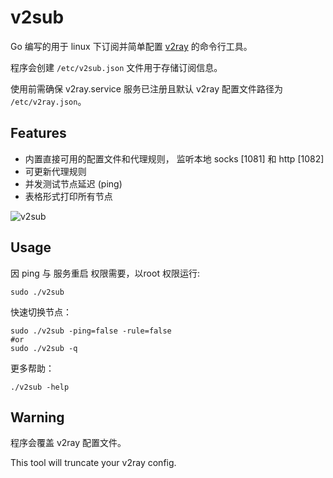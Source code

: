 # v2sub

Go 编写的用于 linux 下订阅并简单配置 [v2ray](https://github.com/v2ray/v2ray-core) 的命令行工具。

程序会创建 `/etc/v2sub.json` 文件用于存储订阅信息。

使用前需确保 v2ray.service 服务已注册且默认 v2ray 配置文件路径为 `/etc/v2ray.json`。

## Features

+ 内置直接可用的配置文件和代理规则， 监听本地 socks \[1081\] 和 http \[1082\]
+ 可更新代理规则
+ 并发测试节点延迟 (ping)
+ 表格形式打印所有节点

![v2sub](https://github.com/ThomasZN/v2sub/raw/master/v2sub.png)

## Usage

因 ping 与 服务重启 权限需要，以root 权限运行:

```shell script
sudo ./v2sub
```

快速切换节点：

```shell script
sudo ./v2sub -ping=false -rule=false
#or
sudo ./v2sub -q
```

更多帮助：

```shell script
./v2sub -help
```

## Warning

程序会覆盖 v2ray 配置文件。

This tool will truncate your v2ray config.